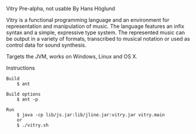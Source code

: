 
Vitry
Pre-alpha, not usable
By Hans Höglund


Vitry is a functional programming language and an environment for representation and manipulation of music. The language features an infix syntax and a simple, expressive type system. The represented music can be output in a variety of formats, transcribed to musical notation or used as control data for sound synthesis.

Targets the JVM, works on Windows, Linux and OS X.


Instructions

    Build
        $ ant
                 
    Build options
        $ ant -p
    
    Run 
        $ java -cp lib/js.jar:lib/jline.jar:vitry.jar vitry.main
        or
        $ ./vitry.sh